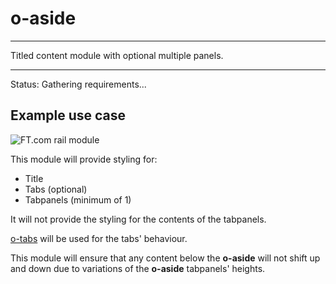 # o-aside

___
Titled content module with optional multiple panels.
___

Status: Gathering requirements...

## Example use case

![FT.com rail module](https://github.com/Financial-Times/o-aside/raw/master/files/rail-module.png "FT.com rail module")

This module will provide styling for:

* Title
* Tabs (optional)
* Tabpanels (minimum of 1)

It will not provide the styling for the contents of the tabpanels.

[o-tabs](https://github.com/Financial-Times/o-tabs) will be used for the tabs' behaviour.

This module will ensure that any content below the __o-aside__ will not shift up and down due to variations of the __o-aside__ tabpanels' heights.